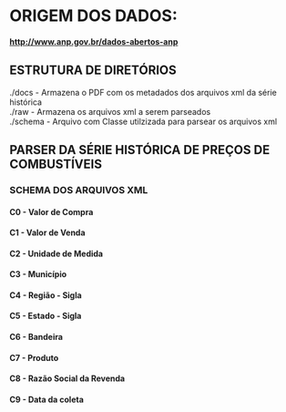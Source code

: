 # ORIGEM DOS DADOS: 
#### http://www.anp.gov.br/dados-abertos-anp

## ESTRUTURA DE DIRETÓRIOS
./docs - Armazena o PDF com os metadados dos arquivos xml da série histórica<br>
./raw - Armazena os arquivos xml a serem parseados<br>
./schema - Arquivo com Classe utilzizada para parsear os arquivos xml<br>

## PARSER DA SÉRIE HISTÓRICA DE PREÇOS DE COMBUSTÍVEIS

### SCHEMA DOS ARQUIVOS XML

#### C0 - Valor de Compra
#### C1 - Valor de Venda
#### C2 - Unidade de Medida
#### C3 - Município
#### C4 - Região - Sigla
#### C5 - Estado - Sigla
#### C6 - Bandeira
#### C7 - Produto
#### C8 - Razão Social da Revenda
#### C9 - Data da coleta
